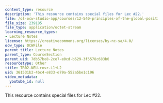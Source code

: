 ```yaml
---
content_type: resource
description: 'This resource contains special files for Lec #22.'
file: /ol-ocw-studio-app/courses/12-540-principles-of-the-global-positioning-system-spring-2012/361531b24bc4e833e79a552a5be1c196_ocwfile.2012-05-24.4045671205
file_size: 239185
file_type: application/octet-stream
learning_resource_types:
- Lecture Notes
license: https://creativecommons.org/licenses/by-nc-sa/4.0/
ocw_type: OCWFile
parent_title: Lecture Notes
parent_type: CourseSection
parent_uid: 7db57be8-2ce7-e0cd-b529-3f5578c683b0
resourcetype: Other
title: TR02.NEU.rovr.L1+L2
uid: 361531b2-4bc4-e833-e79a-552a5be1c196
video_metadata:
  youtube_id: null
---
```

This resource contains special files for Lec #22.
